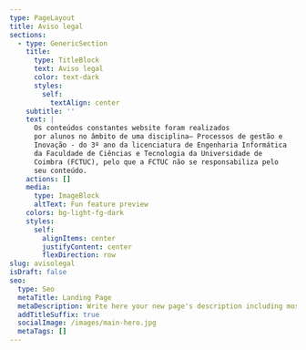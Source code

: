 ```yaml
---
type: PageLayout
title: Aviso legal
sections:
  - type: GenericSection
    title:
      type: TitleBlock
      text: Aviso legal
      color: text-dark
      styles:
        self:
          textAlign: center
    subtitle: ''
    text: |
      Os conteúdos constantes website foram realizados
      por alunos no âmbito de uma disciplina– Processos de gestão e
      Inovação - do 3º ano da licenciatura de Engenharia Informática
      da Faculdade de Ciências e Tecnologia da Universidade de
      Coimbra (FCTUC), pelo que a FCTUC não se responsabiliza pelo
      seu conteúdo.
    actions: []
    media:
      type: ImageBlock
      altText: Fun feature preview
    colors: bg-light-fg-dark
    styles:
      self:
        alignItems: center
        justifyContent: center
        flexDirection: row
slug: avisolegal
isDraft: false
seo:
  type: Seo
  metaTitle: Landing Page
  metaDescription: Write here your new page's description including most relevant keywords.
  addTitleSuffix: true
  socialImage: /images/main-hero.jpg
  metaTags: []
---
```

